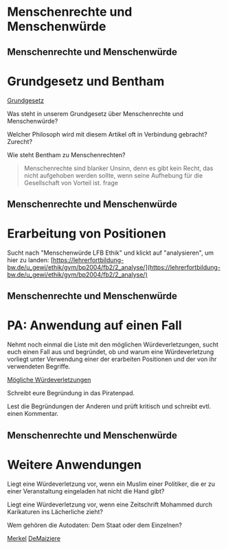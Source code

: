 # Menschenrechte und Menschenwürde



## Menschenrechte und Menschenwürde
# Grundgesetz und Bentham

[Grundgesetz](https://www.gesetze-im-internet.de/gg/art_1.html)

Was steht in unserem Grundgesetz über Menschenrechte und Menschenwürde? <!-- .element: class="frage" -->

Welcher Philosoph wird mit diesem Artikel oft in Verbindung gebracht? Zurecht? <!-- .element: class="frage" -->

Wie steht Bentham zu Menschenrechten? <!-- .element: class="frage" -->

> Menschenrechte sind blanker Unsinn, denn es gibt kein Recht, das nicht aufgehoben werden sollte, wenn seine Aufhebung für die Gesellschaft von Vorteil ist.
frage <!-- .element: class="fragment "  -->


## Menschenrechte und Menschenwürde
# Erarbeitung von Positionen
Sucht nach "Menschenwürde LFB Ethik" und klickt auf "analysieren", um hier zu landen: <!-- .element: class="frage" -->
[https://lehrerfortbildung-bw.de/u_gewi/ethik/gym/bp2004/fb2/2_analyse/](https://lehrerfortbildung-bw.de/u_gewi/ethik/gym/bp2004/fb2/2_analyse/)


## Menschenrechte und Menschenwürde
# PA: Anwendung auf einen Fall

Nehmt noch einmal die Liste mit den möglichen Würdeverletzungen, sucht euch einen Fall aus und begründet, ob und warum eine Würdeverletzung vorliegt unter Verwendung einer der erarbeiten Positionen und der von ihr verwendeten Begriffe. <!-- .element: class="frage" -->

[Mögliche Würdeverletzungen](https://lehrerfortbildung-bw.de/u_gewi/ethik/gym/bp2004/fb2/1_wahr/unter/fallwin/)

Schreibt eure Begründung in das Piratenpad. <!-- .element: class="frage" -->

Lest die Begründungen der Anderen und prüft kritisch und schreibt evtl. einen Kommentar. <!-- .element: class="frage fragment" -->


## Menschenrechte und Menschenwürde
# Weitere Anwendungen

Liegt eine Würdeverletzung vor, wenn ein Muslim einer Politiker, die er zu einer Veranstaltung eingeladen hat nicht die Hand gibt? <!-- .element: class="frage" -->

Liegt eine Würdeverletzung vor, wenn eine Zeitschrift Mohammed durch Karikaturen ins Lächerliche zieht? <!-- .element: class="frage" -->

Wem gehören die Autodaten: Dem Staat oder dem Einzelnen? <!-- .element: class="frage" -->

[Merkel](https://www.heise.de/newsticker/meldung/Bundeskanzlerin-Digitalisierung-revolutioniert-Welt-der-Wirtschaft-3640523.html) [DeMaiziere](https://www.heise.de/newsticker/meldung/De-Maiziere-haelt-Losung-Meine-Daten-gehoeren-mir-fuer-falsch-3630322.html)
